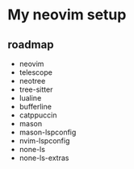 # My neovim setup

## roadmap

- neovim
- telescope
- neotree
- tree-sitter
- lualine
- bufferline
- catppuccin
- mason
- mason-lspconfig
- nvim-lspconfig
- none-ls
- none-ls-extras
